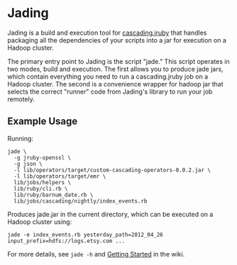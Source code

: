 # Jading

Jading is a build and execution tool for
[cascading.jruby](https://github.com/etsy/cascading.jruby) that handles
packaging all the dependencies of your scripts into a jar for execution on a
Hadoop cluster.

The primary entry point to Jading is the script "jade." This script operates in
two modes, build and execution.  The first allows you to produce jade jars,
which contain everything you need to run a cascading.jruby job on a Hadoop
cluster.  The second is a convenience wrapper for hadoop jar that selects the
correct "runner" code from Jading's library to run your job remotely.

## Example Usage

Running:

    jade \
      -g jruby-openssl \
      -g json \
      -l lib/operators/target/custom-cascading-operators-0.0.2.jar \
      -l lib/operators/target/emr \
      lib/jobs/helpers \
      lib/ruby/cli.rb \
      lib/ruby/barnum_date.rb \
      lib/jobs/cascading/nightly/index_events.rb

Produces jade.jar in the current directory, which can be executed on a Hadoop
cluster using:

    jade -e index_events.rb yesterday_path=2012_04_26 input_prefix=hdfs://logs.etsy.com ...

For more details, see `jade -h` and [Getting Started](https://github.com/etsy/jading/wiki/Getting-Started) in the wiki.
